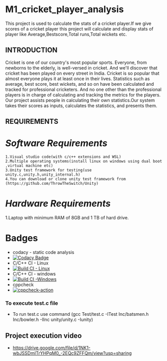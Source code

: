 # M1_cricket_player_analysis
This project is used to calculate the stats of a cricket player.If we give scores of a cricket player this project will calculate and display 
stats of player like Average,Bestscore,Total runs,Total wickets etc.

## INTRODUCTION

Cricket is one of our country's most popular sports. Everyone, from newborns to the elderly, is well-versed in cricket. And we'll discover that cricket has been played on every street in India. Cricket is so popular that almost everyone plays it at least once in their lives.
Statistics such as average, best score, best wickets, and so on have been calculated and tracked for professional cricketers. And no one other than the professional players is in charge of calculating and tracking the metrics for the players. Our project assists people in calculating their own statistics.Our system takes their scores as inputs, calculates the statistics, and presents them.


## REQUIREMENTS

# _Software Requirements_

	1.Visual studio code(with c/c++ extensions and WSL)
	2.Multiple operating systems(install linux on windows using dual boot ,virtual machine etc)
	3.Unity test framework for testing(use unity.c,unity.h,unity_internal.h)
	4.You can download or clone unity test framework from (https://github.com/ThrowTheSwitch/Unity)
  
  # _Hardware Requirements_

1.Laptop with minimum RAM of 8GB and 1 TB of hard drive.
  
  
# Badges
* codacy - static code analysis
* [![Codacy Badge](https://app.codacy.com/project/badge/Grade/9c8c93d17bf74d52ab3e1057b88f04c8)](https://www.codacy.com/gh/sharathminnu/M1_cricket_player_analysis/dashboard?utm_source=github.com&amp;utm_medium=referral&amp;utm_content=sharathminnu/M1_cricket_player_analysis&amp;utm_campaign=Badge_Grade)
* C/C++ CI - Linux
* [![Build CI - Linux](https://github.com/sharathminnu/M1_cricket_player_analysis/actions/workflows/c-cpp.yml/badge.svg)](https://github.com/sharathminnu/M1_cricket_player_analysis/actions/workflows/c-cpp.yml)
* C/C++ CI - windows
* [![Build CI -Windows](https://github.com/sharathminnu/M1_cricket_player_analysis/actions/workflows/windows.yml/badge.svg)](https://github.com/sharathminnu/M1_cricket_player_analysis/actions/workflows/windows.yml)
* cppcheck
* [![cppcheck-action](https://github.com/sharathminnu/M1_cricket_player_analysis/actions/workflows/cppcheck.yml/badge.svg)](https://github.com/sharathminnu/M1_cricket_player_analysis/actions/workflows/cppcheck.yml)

### To execute test.c file
* To run test.c use command (gcc Test/test.c -ITest Inc/batsmen.h Inc/bowler.h -IInc unity/unity.c -Iunity)

## Project execution video
* https://drive.google.com/file/d/1NK1-wbJSSDmITrYHPqM0_-2EQc9ZFFQm/view?usp=sharing

